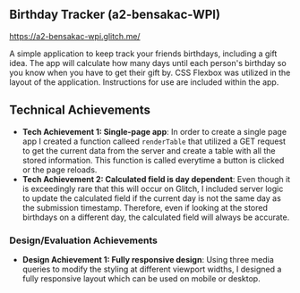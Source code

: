 ## Birthday Tracker (a2-bensakac-WPI)
https://a2-bensakac-wpi.glitch.me/

A simple application to keep track your friends birthdays, including a gift idea. The app will calculate how many days until each person's birthday so you know when you have to get their gift by. CSS Flexbox was utilized in the layout of the application. Instructions for use are included within the app. 

## Technical Achievements
- **Tech Achievement 1:  Single-page app**: In order to create a single page app I created a function calleed `renderTable` that utilized a GET request to get the current data from the server and create a table with all the stored information. This function is called everytime a button is clicked or the page reloads.
- **Tech Achievement 2: Calculated field is day dependent**: Even though it is exceedingly rare that this will occur on Glitch, I included server logic to update the calculated field if the current day is not the same day as the submission timestamp. Therefore, even if looking at the stored birthdays on a different day, the calculated field will always be accurate.

### Design/Evaluation Achievements
- **Design Achievement 1: Fully responsive design**: Using three media queries to modify the styling at different viewport widths, I designed a fully responsive layout which can be used on mobile or desktop. 
